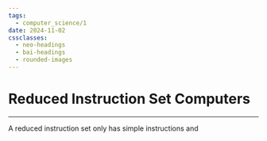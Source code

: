 ```yaml
---
tags:
  - computer_science/1
date: 2024-11-02
cssclasses:
  - neo-headings
  - bai-headings
  - rounded-images
---
```

# Reduced Instruction Set Computers
***
A reduced instruction set only has simple instructions and 